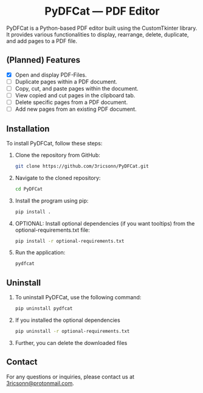 <h1 align="center">PyDFCat — PDF Editor</h1>

PyDFCat is a Python-based PDF editor built using the CustomTkinter library. It provides various functionalities to
display, rearrange, delete, duplicate, and add pages to a PDF file.

## (Planned) Features

- [x] Open and display PDF-Files.
- [ ] Duplicate pages within a PDF document.
- [ ] Copy, cut, and paste pages within the document.
- [ ] View copied and cut pages in the clipboard tab.
- [ ] Delete specific pages from a PDF document.
- [ ] Add new pages from an existing PDF document.

## Installation
To install PyDFCat, follow these steps:

1. Clone the repository from GitHub:
    ```bash
    git clone https://github.com/3ricsonn/PyDFCat.git
    ```

2. Navigate to the cloned repository:
    ```bash
    cd PyDFCat
    ```

3. Install the program using pip:
    ```bash
    pip install .
    ```

4. OPTIONAL: Install optional dependencies (if you want tooltips) from the optional-requirements.txt file:
    ```bash
    pip install -r optional-requirements.txt
    ```

5. Run the application:
    ```bash
    pydfcat
    ```

## Uninstall

1. To uninstall PyDFCat, use the following command:
   ```bash
   pip uninstall pydfcat
   ```

2. If you installed the optional dependencies
   ```bash
   pip uninstall -r optional-requirements.txt
   ```

3. Further, you can delete the downloaded files

## Contact

For any questions or inquiries, please contact us at 3ricsonn@protonmail.com.
